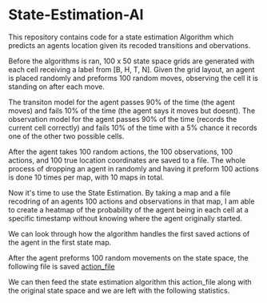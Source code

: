 # State-Estimation-AI

This repository contains code for a state estimation Algorithm which predicts an agents location given its recoded transitions and obervations.

Before the algorithms is ran, 100 x 50 state space grids are generated with each cell receiving a label from [B, H, T, N]. Given the grid layout, an agent is placed randomly and preforms 100 random moves, observing the cell it is standing on after each move.

The transiton model for the agent passes 90% of the time (the agent moves) and fails 10% of the time (the agent says it moves but doesnt). The observation model for the agent passes 90% of the time (records the current cell correctly) and fails 10% of the time with a 5% chance it records one of the other two possible cells. 

After the agent takes 100 random actions, the 100 observations, 100 actions, and 100 true location coordinates are saved to a file. The whole process of dropping an agent in randomly and having it preform 100 actions is done 10 times per map, with 10 maps in total. 

Now it's time to use the State Estimation. By taking a map and a file recodring of an agents 100 actions and observations in that map, I am able to create a heatmap of the probability of the agent being in each cell at a specific timestamp without knowing where the agent originally started. 

We can look through how the algorithm handles the first saved actions of the agent in the first state map. 

After the agent preforms 100 random movements on the state space, the following file is saved [action_file]()

We can then feed the state estimation algorithm this action_file along with the original state space and we are left with the following statistics. 

